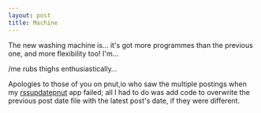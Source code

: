 ```yaml
---
layout: post
title: Machine
---
```


The new washing machine is… it's got more programmes than the previous one, and more flexibility too! I'm…

/me rubs thighs enthusiastically…

Apologies to those of you on pnut,io who saw the multiple postings when my [rssupdatepnut](https://github.com/bazbt3/rssupdatepnut) app failed; all I had to do was add code to overwrite the previous post date file with the latest post's date, if they were different.
